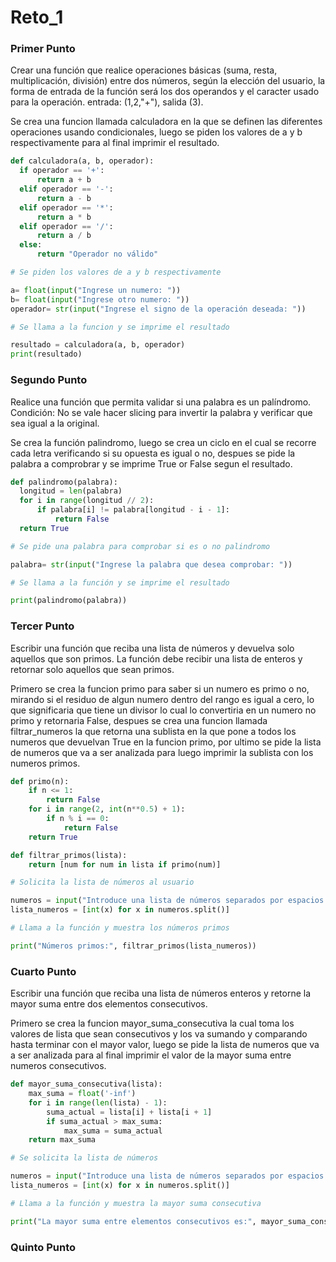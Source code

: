 # Reto_1

### Primer Punto
Crear una función que realice operaciones básicas (suma, resta, multiplicación, división) entre dos números, según la elección del usuario, la forma de entrada de la función será los dos operandos y el caracter usado para la operación. entrada: (1,2,"+"), salida (3).

Se crea una funcion llamada calculadora en la que se definen las diferentes operaciones usando condicionales, luego se piden los valores de a y b respectivamente para al final imprimir el resultado.
  ````python
def calculadora(a, b, operador):
    if operador == '+':
        return a + b
    elif operador == '-':
        return a - b
    elif operador == '*':
        return a * b
    elif operador == '/':
        return a / b
    else:
        return "Operador no válido"

# Se piden los valores de a y b respectivamente 

a= float(input("Ingrese un numero: "))
b= float(input("Ingrese otro numero: "))
operador= str(input("Ingrese el signo de la operación deseada: "))

# Se llama a la funcion y se imprime el resultado

resultado = calculadora(a, b, operador)
print(resultado)
````
### Segundo Punto
Realice una función que permita validar si una palabra es un palíndromo. Condición: No se vale hacer slicing para invertir la palabra y verificar que sea igual a la original.

Se crea la función palindromo, luego se crea un ciclo en el cual se recorre cada letra verificando si su opuesta es igual o no, despues se pide la palabra a comprobrar y se imprime True or False segun el resultado.
  ````python
def palindromo(palabra):
    longitud = len(palabra)
    for i in range(longitud // 2):
        if palabra[i] != palabra[longitud - i - 1]:
            return False
    return True

# Se pide una palabra para comprobar si es o no palindromo

palabra= str(input("Ingrese la palabra que desea comprobar: "))

# Se llama a la función y se imprime el resultado

print(palindromo(palabra))
````
### Tercer Punto
Escribir una función que reciba una lista de números y devuelva solo aquellos que son primos. La función debe recibir una lista de enteros y retornar solo aquellos que sean primos.

Primero se crea la funcion primo para saber si un numero es primo o no, mirando si el residuo de algun numero dentro del rango es igual a cero, lo que significaria que tiene un divisor lo cual lo convertiria en un numero no primo y retornaria False, despues se crea una funcion llamada filtrar_numeros la que retorna una sublista en la que pone a todos los numeros que devuelvan True en la funcion primo, por ultimo se pide la lista de numeros que va a ser analizada para luego imprimir la sublista con los numeros primos.
````python
def primo(n):
    if n <= 1:
        return False
    for i in range(2, int(n**0.5) + 1):
        if n % i == 0:
            return False
    return True

def filtrar_primos(lista):
    return [num for num in lista if primo(num)]

# Solicita la lista de números al usuario

numeros = input("Introduce una lista de números separados por espacios: ")
lista_numeros = [int(x) for x in numeros.split()]

# Llama a la función y muestra los números primos

print("Números primos:", filtrar_primos(lista_numeros))
````
### Cuarto Punto
Escribir una función que reciba una lista de números enteros y retorne la mayor suma entre dos elementos consecutivos.

Primero se crea la funcion mayor_suma_consecutiva la cual toma los valores de lista que sean consecutivos y los va sumando y comparando hasta terminar con el mayor valor, luego se pide la lista de numeros que va a ser analizada para al final imprimir el valor de la mayor suma entre numeros consecutivos.
````python
def mayor_suma_consecutiva(lista):
    max_suma = float('-inf')
    for i in range(len(lista) - 1):
        suma_actual = lista[i] + lista[i + 1]
        if suma_actual > max_suma:
            max_suma = suma_actual
    return max_suma

# Se solicita la lista de números

numeros = input("Introduce una lista de números separados por espacios: ")
lista_numeros = [int(x) for x in numeros.split()]

# Llama a la función y muestra la mayor suma consecutiva

print("La mayor suma entre elementos consecutivos es:", mayor_suma_consecutiva(lista_numeros))

````
### Quinto Punto



````python

````
